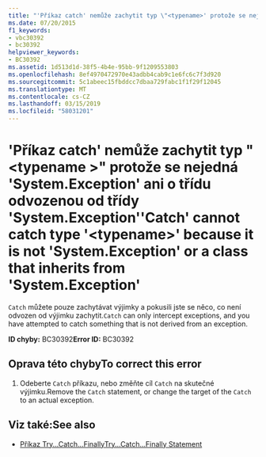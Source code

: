 ```yaml
---
title: "'Příkaz catch' nemůže zachytit typ \"<typename>' protože se nejedná 'System.Exception' ani o třídu odvozenou od třídy 'System.Exception'"
ms.date: 07/20/2015
f1_keywords:
- vbc30392
- bc30392
helpviewer_keywords:
- BC30392
ms.assetid: 1d513d1d-38f5-4b4e-95bb-9f1209553803
ms.openlocfilehash: 8ef4970472970e43adbb4cab9c1e6fc6c7f3d920
ms.sourcegitcommit: 5c1abeec15fbddcc7dbaa729fabc1f1f29f12045
ms.translationtype: MT
ms.contentlocale: cs-CZ
ms.lasthandoff: 03/15/2019
ms.locfileid: "58031201"
---
```

# <a name="catch-cannot-catch-type-typename-because-it-is-not-systemexception-or-a-class-that-inherits-from-systemexception"></a><span data-ttu-id="d7760-102">'Příkaz catch' nemůže zachytit typ "\<typename >" protože se nejedná 'System.Exception' ani o třídu odvozenou od třídy 'System.Exception'</span><span class="sxs-lookup"><span data-stu-id="d7760-102">'Catch' cannot catch type '\<typename>' because it is not 'System.Exception' or a class that inherits from 'System.Exception'</span></span>
<span data-ttu-id="d7760-103">`Catch` můžete pouze zachytávat výjimky a pokusili jste se něco, co není odvozen od výjimku zachytit.</span><span class="sxs-lookup"><span data-stu-id="d7760-103">`Catch` can only intercept exceptions, and you have attempted to catch something that is not derived from an exception.</span></span>  
  
 <span data-ttu-id="d7760-104">**ID chyby:** BC30392</span><span class="sxs-lookup"><span data-stu-id="d7760-104">**Error ID:** BC30392</span></span>  
  
## <a name="to-correct-this-error"></a><span data-ttu-id="d7760-105">Oprava této chyby</span><span class="sxs-lookup"><span data-stu-id="d7760-105">To correct this error</span></span>  
  
1.  <span data-ttu-id="d7760-106">Odeberte `Catch` příkazu, nebo změňte cíl `Catch` na skutečné výjimku.</span><span class="sxs-lookup"><span data-stu-id="d7760-106">Remove the `Catch` statement, or change the target of the `Catch` to an actual exception.</span></span>  
  
## <a name="see-also"></a><span data-ttu-id="d7760-107">Viz také:</span><span class="sxs-lookup"><span data-stu-id="d7760-107">See also</span></span>

- [<span data-ttu-id="d7760-108">Příkaz Try...Catch...Finally</span><span class="sxs-lookup"><span data-stu-id="d7760-108">Try...Catch...Finally Statement</span></span>](../../visual-basic/language-reference/statements/try-catch-finally-statement.md)

